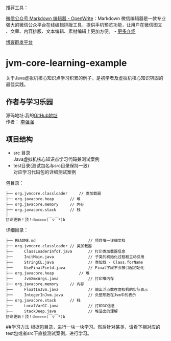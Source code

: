 推荐工具：

[微信公众号 Markdown 编辑器 - OpenWrite](https://md.openwrite.cn/)：Markdown 微信编辑器是一款专业强大的微信公众平台在线编辑排版工具，提供手机预览功能，让用户在微信图文 、文章、内容排版、文本编辑、素材编辑上更加方便。 - [更多介绍](https://openwrite.cn/product-markdown)

[博客群发平台](https://openwrite.cn)

# jvm-core-learning-example
关于Java虚拟机核心知识点学习积累的例子，是初学者及虚拟机核心知识巩固的最佳实践。

## 作者与学习乐园
源码地址:我的[GitHub地址](https://github.com/JeffLi1993 "GitHub")<br>
作者： [李强强](http://www.bysocket.com/ "李强强")<br>

## 项目结构
- src 目录<br>
Java虚拟机核心知识点学习代码兼测试案例<br>
- test目录(测试包名与src目录保持一致)<br>
对应学习代码包的详细测试案例<br>

包目录：

	├── org.jvmcore.classloader		// 类加载器
	├── org.javacore.heap		// 堆
	├── org.javacore.memory		// 内存
	├── org.javacore.stack		// 栈
	│
	拼命更新！顶！d=====(￣▽￣*)b

详细目录：

	├── README.md						// 项目唯一详细文档
	├── org.jvmcore.classloader	// 类加载器
	├── 	ClassLoaderInfoT.java		// 打印类加载器信息
	├── 	InitMain.java				// 子类的初始化过程和主动引用
	├── 	StringCL.java				// 类加载 - Class.forName
	├── 	UseFinalField.java			// Final字段不会被引起初始化
	├── org.javacore.heap			// 堆
	├── 	JvmXmxArgs.java				// 打印堆内存
	├── org.javacore.memory		// 内存
	├── 	FloatInJvm.java				// 输出浮点数在虚拟机的实际表示
	├── 	IntegerInJvm.java			// 负整形数在Jvm中的表示
	├── org.javacore.stack		// 栈
	├── 	LocalVarGC.java				// 打印GC信息
	├── 	StackDeep.java				// 堆溢出的理解
	拼命更新！顶！d=====(￣▽￣*)b

##学习方法
根据包目录，进行一块一块学习。然后针对某类，请看下相对应的test包或者src下直接测试案例，进行学习。

